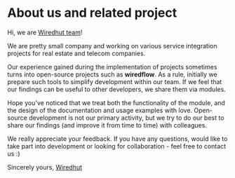 # About us and related project

Hi, we are [Wiredhut team](https://github.com/wiredhut)!

We are pretty small company and working on various service 
integration projects for real estate and telecom companies. 

Our experience gained during the implementation of projects sometimes turns into
open-source projects such as **wiredflow**. 
As a rule, initially we prepare such tools to simplify development within our team. 
If we feel that our findings can be useful to other developers, we share 
them via modules.

Hope you've noticed that we treat both the functionality of the module, 
and the design of the documentation and usage examples with love. 
Open-source development is not our
primary activity, but we try to do our best to share our findings (and improve it from time to time) with colleagues.

We really appreciate your feedback. 
If you have any questions, would like to take part into development or looking 
for collaboration - feel free to contact us :)

Sincerely yours, [Wiredhut](https://wiredhut.com/)